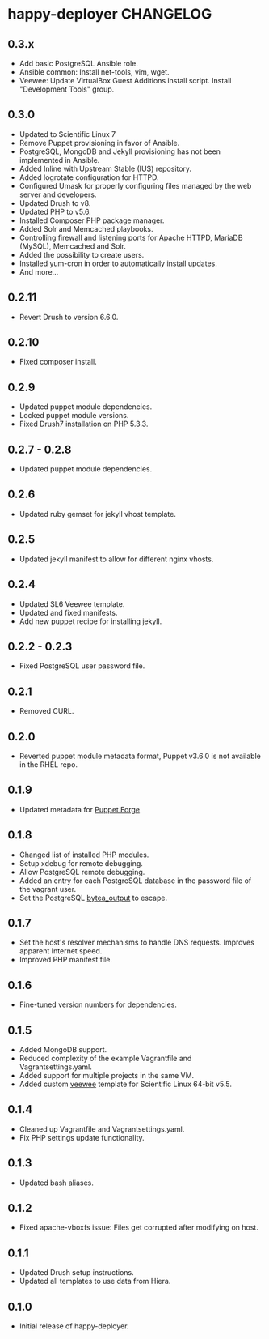 happy-deployer CHANGELOG
========================

0.3.x
-----
* Add basic PostgreSQL Ansible role.
* Ansible common: Install net-tools, vim, wget.
* Veewee: Update VirtualBox Guest Additions install script. Install "Development Tools" group.

0.3.0
-----
* Updated to Scientific Linux 7
* Remove Puppet provisioning in favor of Ansible.
* PostgreSQL, MongoDB and Jekyll provisioning has not been implemented in Ansible.
* Added Inline with Upstream Stable (IUS) repository.
* Added logrotate configuration for HTTPD.
* Configured Umask for properly configuring files managed by the web server and developers.
* Updated Drush to v8.
* Updated PHP to v5.6.
* Installed Composer PHP package manager.
* Added Solr and Memcached playbooks.
* Controlling firewall and listening ports for Apache HTTPD, MariaDB (MySQL), Memcached and Solr.
* Added the possibility to create users.
* Installed yum-cron in order to automatically install updates.
* And more...

0.2.11
------
* Revert Drush to version 6.6.0.

0.2.10
------
* Fixed composer install.

0.2.9
-----
* Updated puppet module dependencies.
* Locked puppet module versions.
* Fixed Drush7 installation on PHP 5.3.3.

0.2.7 - 0.2.8
-----
* Updated puppet module dependencies.

0.2.6
-----
* Updated ruby gemset for jekyll vhost template.

0.2.5
-----
* Updated jekyll manifest to allow for different nginx vhosts.

0.2.4
-----
* Updated SL6 Veewee template.
* Updated and fixed manifests.
* Add new puppet recipe for installing jekyll.

0.2.2 - 0.2.3
-----
* Fixed PostgreSQL user password file.

0.2.1
-----
* Removed CURL.

0.2.0
-----
* Reverted puppet module metadata format, Puppet v3.6.0 is not available in the RHEL repo.

0.1.9
-----
* Updated metadata for [Puppet Forge](https://forge.puppetlabs.com)

0.1.8
-----
* Changed list of installed PHP modules.
* Setup xdebug for remote debugging.
* Allow PostgreSQL remote debugging.
* Added an entry for each PostgreSQL database in the password file of the vagrant user.
* Set the PostgreSQL [bytea_output](http://www.postgresql.org/docs/9.2/static/runtime-config-client.html) to escape.

0.1.7
-----
* Set the host's resolver mechanisms to handle DNS requests. Improves apparent Internet speed.
* Improved PHP manifest file.

0.1.6
-----
* Fine-tuned version numbers for dependencies.

0.1.5
-----
* Added MongoDB support.
* Reduced complexity of the example Vagrantfile and Vagrantsettings.yaml.
* Added support for multiple projects in the same VM.
* Added custom [veewee](https://github.com/jedi4ever/veewee) template for Scientific Linux 64-bit v5.5.

0.1.4
-----
* Cleaned up Vagrantfile and Vagrantsettings.yaml.
* Fix PHP settings update functionality.

0.1.3
-----
* Updated bash aliases.

0.1.2
-----
* Fixed apache-vboxfs issue: Files get corrupted after modifying on host.

0.1.1
-----
* Updated Drush setup instructions.
* Updated all templates to use data from Hiera.

0.1.0
-----
* Initial release of happy-deployer.
